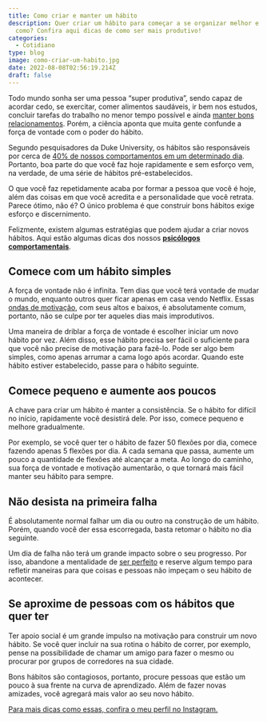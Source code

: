 ```yaml
---
title: Como criar e manter um hábito
description: Quer criar um hábito para começar a se organizar melhor e não sabe
  como? Confira aqui dicas de como ser mais produtivo!
categories:
  - Cotidiano
type: blog
image: como-criar-um-habito.jpg
date: 2022-08-08T02:56:19.214Z
draft: false
---
```


<!--StartFragment-->

Todo mundo sonha ser uma pessoa “super produtiva”, sendo capaz de acordar cedo, se exercitar, comer alimentos saudáveis, ir bem nos estudos, concluir tarefas do trabalho no menor tempo possível e ainda [manter bons relacionamentos](https://yuribusin.com.br/7-habitos-prejudicam-relacionamento-amoroso/). Porém, a ciência aponta que muita gente confunde a força de vontade com o poder do hábito.

Segundo pesquisadores da Duke University, os hábitos são responsáveis ​​por cerca de [40% de nossos comportamentos em um determinado dia](https://web.archive.org/web/20110526144503/http://dornsife.usc.edu/wendywood/research/documents/Neal.Wood.Quinn.2006.pdf). Portanto, boa parte do que você faz hoje rapidamente e sem esforço vem, na verdade, de uma série de hábitos pré-estabelecidos.

O que você faz repetidamente acaba por formar a pessoa que você é hoje, além das coisas em que você acredita e a personalidade que você retrata. Parece ótimo, não é? O único problema é que construir bons hábitos exige esforço e discernimento.

Felizmente, existem algumas estratégias que podem ajudar a criar novos hábitos. Aqui estão algumas dicas dos nossos **[psicólogos comportamentais](https://yuribusin.com.br/)**.

## Comece com um hábito simples

A força de vontade não é infinita. Tem dias que você terá vontade de mudar o mundo, enquanto outros quer ficar apenas em casa vendo Netflix. Essas [ondas de motivação](/como-estimular-a-dopamina/), com seus altos e baixos, é absolutamente comum, portanto, não se culpe por ter aqueles dias mais improdutivos.

Uma maneira de driblar a força de vontade é escolher iniciar um novo hábito por vez. Além disso, esse hábito precisa ser fácil o suficiente para que você não precise de motivação para fazê-lo. Pode ser algo bem simples, como apenas arrumar a cama logo após acordar. Quando este hábito estiver estabelecido, passe para o hábito seguinte.

## Comece pequeno e aumente aos poucos

A chave para criar um hábito é manter a consistência. Se o hábito for difícil no início, rapidamente você desistirá dele. Por isso, comece pequeno e melhore gradualmente.

Por exemplo, se você quer ter o hábito de fazer 50 flexões por dia, comece fazendo apenas 5 flexões por dia. A cada semana que passa, aumente um pouco a quantidade de flexões até alcançar a meta. Ao longo do caminho, sua força de vontade e motivação aumentarão, o que tornará mais fácil manter seu hábito para sempre.

## Não desista na primeira falha

É absolutamente normal falhar um dia ou outro na construção de um hábito. Porém, quando você der essa escorregada, basta retomar o hábito no dia seguinte.

Um dia de falha não terá um grande impacto sobre o seu progresso. Por isso, abandone a mentalidade de [ser perfeito](https://yuribusin.com.br/perfeccionismo-qualidade-ou-defeito/) e reserve algum tempo para refletir maneiras para que coisas e pessoas não impeçam o seu hábito de acontecer.

## Se aproxime de pessoas com os hábitos que quer ter

Ter apoio social é um grande impulso na motivação para construir um novo hábito. Se você quer incluir na sua rotina o hábito de correr, por exemplo, pense na possibilidade de chamar um amigo para fazer o mesmo ou procurar por grupos de corredores na sua cidade.

Bons hábitos são contagiosos, portanto, procure pessoas que estão um pouco à sua frente na curva de aprendizado. Além de fazer novas amizades, você agregará mais valor ao seu novo hábito.

[Para mais dicas como essas, confira o meu perfil no Instagram.](https://www.instagram.com/dryuribusin/)

<!--EndFragment-->
